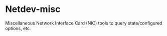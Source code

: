 # Netdev-misc
Miscellaneous Network Interface Card (NIC) tools to query state/configured options, etc.
